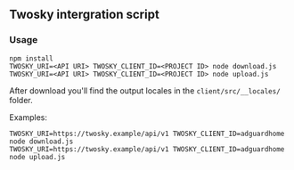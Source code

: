 ## Twosky intergration script

### Usage

```
npm install
TWOSKY_URI=<API URI> TWOSKY_CLIENT_ID=<PROJECT ID> node download.js
TWOSKY_URI=<API URI> TWOSKY_CLIENT_ID=<PROJECT ID> node upload.js
```

After download you'll find the output locales in the `client/src/__locales/` folder.

Examples:
```
TWOSKY_URI=https://twosky.example/api/v1 TWOSKY_CLIENT_ID=adguardhome node download.js
TWOSKY_URI=https://twosky.example/api/v1 TWOSKY_CLIENT_ID=adguardhome node upload.js
```
